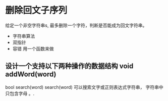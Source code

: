 # 删除回文子序列
给定一个非空字符串s, 最多删除一个字符，判断是否能成为回文字符串。
- 字符串算法 
- 双指针
- 容错  用一个函数来做 

## 设计一个支持以下两种操作的数据结构 void addWord(word) 
bool search(word) search(word) 可以搜索文字或正则表达式字符串， 字符串中只包含字母 。. 
